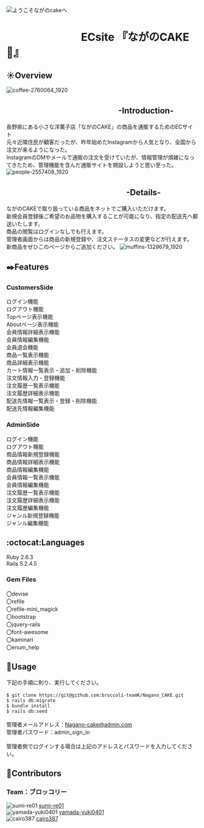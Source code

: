 ![ようこそながのcakeへ](https://user-images.githubusercontent.com/77834661/112648689-193ea180-8e8d-11eb-8179-3193dd70a2c4.jpg)
# 　　　　　　　ECsite 『ながのCAKE:cake:』

##  :sunny:Overview
![coffee-2760064_1920](https://user-images.githubusercontent.com/77834661/112647651-17c0a980-8e8c-11eb-93e4-20d9ea852f3c.jpg)
## 　　　　　　　　　　　　　　-Introduction- 
長野県にある小さな洋菓子店「ながのCAKE」の商品を通販するためのECサイト<br>
元々近隣住民が顧客だったが、昨年始めたInstagramから人気となり、全国から注文が来るようになった。<br>
InstagramのDMやメールで通販の注文を受けていたが、情報管理が煩雑になってきたため、管理機能を含んだ通販サイトを開設しようと思い至った。
![people-2557408_1920](https://user-images.githubusercontent.com/77834661/112675606-b8be5d00-8eaa-11eb-8b56-78092710f987.jpg)

## 　　　　　　　　　　　　　　　-Details-
ながのCAKEで取り扱っている商品をネットでご購入いただけます。<br>
新規会員登録後ご希望のお品物を購入することが可能になり、指定の配送先へ郵送いたします。<br>
商品の閲覧はログインなしでも行えます。<br>
管理者画面からは商品の新規登録や、注文ステータスの変更などが行えます。<br>
新商品をぜひこのページからご追加ください。
![muffins-1329679_1920](https://user-images.githubusercontent.com/77834661/112675808-f4f1bd80-8eaa-11eb-938e-28ab0846474a.jpg)
## :black_nib:Features
###  CustomersSide
ログイン機能<br>
ログアウト機能<br>
Topページ表示機能<br>
Aboutページ表示機能<br>
会員情報詳細表示機能<br>
会員情報編集機能<br>
会員退会機能<br>
商品一覧表示機能<br>
商品詳細表示機能<br>
カート情報一覧表示・追加・削除機能<br>
注文情報入力・登録機能<br>
注文履歴一覧表示機能<br>
注文履歴詳細表示機能<br>
配送先情報一覧表示・登録・削除機能<br>
配送先情報編集機能<br>

###  AdminSide
ログイン機能<br>
ログアウト機能<br>
商品情報新規登録機能<br>
商品情報詳細表示機能<br>
商品情報編集機能<br>
会員情報一覧表示機能<br>
会員情報編集機能<br>
注文履歴一覧表示機能<br>
注文履歴詳細表示機能<br>
注文履歴編集機能<br>
ジャンル新規登録機能<br>
ジャンル編集機能<br>
## :octocat:Languages
Ruby 2.6.3<br>
Rails 5.2.4.5
###  Gem Files
〇devise<br>
〇refile<br>
〇refile-mini_magick<br>
〇bootstrap<br>
〇jquery-rails<br>
〇font-awesome<br>
〇kaminari<br>
〇enum_help<br>

## :thought_balloon:Usage
下記の手順に則り、実行してください。<br>
<br>
`$ git clone https://git@github.com:broccoli-teamK/Nagano_CAKE.git`<br>
`$ rails db:migrate`<br>
`$ bundle install`<br>
`$ rails db:seed`<br>
<br>
管理者メールアドレス：Nagano-cake@admin.com<br>
管理者パスワード：admin_sign_in<br>
<br>
管理者側でログインする場合は上記のアドレスとパスワードを入力してください。

## :moyai:Contributors 
### Team：ブロッコリー
![sumi-re01](https://avatars.githubusercontent.com/sumi-re01?s=40)
[sumi-re01](https://github.com/sumi-re01)
<br>
![yamada-yuki0401](https://github.com/github.png?size=40px)
[yamada-yuki0401](https://github.com/yamada-yuki0401)
<br>
![cairo387](https://avatars.githubusercontent.com/cairo387?s=40)
[cairo387](https://github.com/cairo387)
<br>


